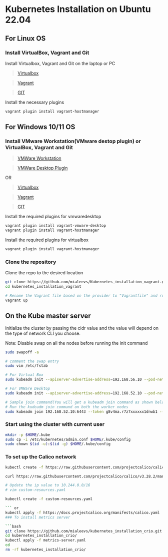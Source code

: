 # Kubernetes Installation on Ubuntu 22.04

## For Linux OS

### Install VirtualBox, Vagrant and Git

Install Virtualbox, Vagrant and Git on the laptop or PC

> [Virtualbox](https://www.virtualbox.org/)

> [Vagrant](https://www.vagrantup.com/)

> [GIT](https://git-scm.com/)

Install the necessary plugins

```bash
vagrant plugin install vagrant-hostmanager
```

## For Windows 10/11 OS

### Install VMware Workstation(VMware destop plugin) or VirtualBox, Vagrant and Git

> [VMWare Workstation](https://www.vmware.com/products/workstation-pro.html)

> [VMWare Desktop Plugin](https://developer.hashicorp.com/vagrant/docs/providers/vmware/vagrant-vmware-utility)

OR

> [Virtualbox](https://www.virtualbox.org/)

> [Vagrant](https://www.vagrantup.com/)

> [GIT](https://git-scm.com/)

Install the required plugins for vmwaredesktop

```bash
vagrant plugin install vagrant-vmware-desktop
vagrant plugin install vagrant-hostmanager
```

Install the required plugins for virtualbox

```bash
vagrant plugin install vagrant-hostmanager

```

### Clone the repository

Clone the repo to the desired location

```bash
git clone https://github.com/mialeevs/Kubernetes_installation_vagrant.git
cd kubernetes_installation_vagrant

# Rename the Vagrant file based on the provider to "Vagrantfile" and run below command
vagrant up
```

## On the Kube master server

Initialize the cluster by passing the cidr value and the value will depend on the type of network CLI you choose.

Note: Disable swap on all the nodes before running the init command

```bash
sudo swapoff -a

# comment the swap entry
sudo vim /etc/fstab
```

```bash
# For Virtual Box
sudo kubeadm init --apiserver-advertise-address=192.168.56.10 --pod-network-cidr=10.244.0.0/16

# For VMWare Desktop
sudo kubeadm init --apiserver-advertise-address=192.168.52.10 --pod-network-cidr=10.244.0.0/16

# Sample join command(You will get a kubeadm join command as shown below, save is safe)
# Run the kudeadm join command on both the worker nodes
sudo kubeadm join 192.168.52.10:6443 --token g8v4ma.r7z7xxxxxx1dnwb1 --discovery-token-ca-cert-hash sha256:930f85997fdfxxxxxxxxxxxxxxx8fd084f30a8b12080f3e4b530
```

### Start using the cluster with current user

```bash
mkdir -p $HOME/.kube
sudo cp -i /etc/kubernetes/admin.conf $HOME/.kube/config
sudo chown $(id -u):$(id -g) $HOME/.kube/config
```

### To set up the Calico network

```bash
kubectl create -f https://raw.githubusercontent.com/projectcalico/calico/v3.28.2/manifests/tigera-operator.yaml

curl https://raw.githubusercontent.com/projectcalico/calico/v3.28.2/manifests/custom-resources.yaml -O

# Update the ip value to 10.244.0.0/16
# vim custom-resources.yaml

kubectl create -f custom-resources.yaml

``` or
kubectl apply -f https://docs.projectcalico.org/manifests/calico.yaml
### To install metrics server

```bash
git clone https://github.com/mialeevs/kubernetes_installation_crio.git
cd kubernetes_installation_crio/
kubectl apply -f metrics-server.yaml
cd
rm -rf kubernetes_installation_crio/
```
